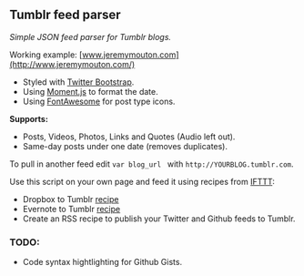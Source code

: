 ## Tumblr feed parser

*Simple JSON feed parser for Tumblr blogs.*

Working example: [www.jeremymouton.com](http://www.jeremymouton.com/)

- Styled with [Twitter Bootstrap](twitter.github.com/bootstrap/).
- Using [Moment.js](http://momentjs.com) to format the date.
- Using [FontAwesome](http://fortawesome.github.io/Font-Awesome/) for post type icons.

**Supports:** 
- Posts, Videos, Photos, Links and Quotes (Audio left out).
- Same-day posts under one date (removes duplicates).

To pull in another feed edit ````var blog_url ```` with ````http://YOURBLOG.tumblr.com````.

Use this script on your own page and feed it using recipes from [IFTTT](https://ifttt.com/):

- Dropbox to Tumblr [recipe](https://ifttt.com/recipes/90662)
- Evernote to Tumblr [recipe](https://ifttt.com/recipes/90663)
- Create an RSS recipe to publish your Twitter and Github feeds to Tumblr.

### TODO: ###
- Code syntax hightlighting for Github Gists.